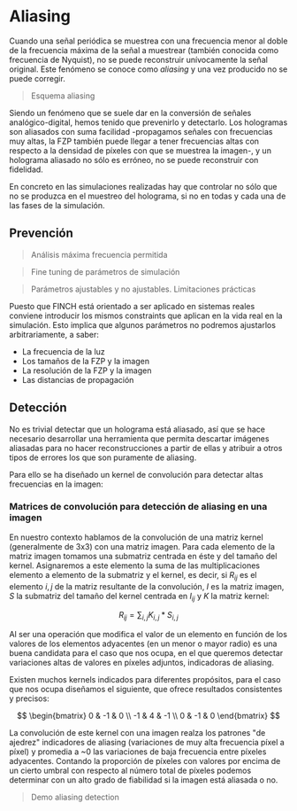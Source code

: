 # Aliasing

Cuando una señal periódica se muestrea con una frecuencia menor al doble de la frecuencia máxima de la señal a muestrear (también conocida como frecuencia de Nyquist), no se puede reconstruir unívocamente la señal original. Este fenómeno se conoce como *aliasing* y una vez producido no se puede corregir. 

>Esquema aliasing

Siendo un fenómeno que se suele dar en la conversión de señales analógico-digital, hemos tenido que prevenirlo y detectarlo. Los hologramas son aliasados con suma facilidad -propagamos señales con frecuencias muy altas, la FZP también puede llegar a tener frecuencias altas con respecto a la densidad de píxeles con que se muestrea la imagen-, y un holograma aliasado no sólo es erróneo, no se puede reconstruir con fidelidad.

En concreto en las simulaciones realizadas hay que controlar no sólo que no se produzca en el muestreo del holograma, si no en todas y cada una de las fases de la simulación.

## Prevención

>Análisis máxima frecuencia permitida

>Fine tuning de parámetros de simulación

>Parámetros ajustables y no ajustables. Limitaciones prácticas

Puesto que FINCH está orientado a ser aplicado en sistemas reales conviene introducir los mismos constraints que aplican en la vida real en la simulación. Esto implica que algunos parámetros no podremos ajustarlos arbitrariamente, a saber:

* La frecuencia de la luz
* Los tamaños de la FZP y la imagen
* La resolución de la FZP y la imagen
* Las distancias de propagación



## Detección

No es trivial detectar que un holograma está aliasado, así que se hace necesario desarrollar una herramienta que permita descartar imágenes aliasadas para no hacer reconstrucciones a partir de ellas y atribuir a otros tipos de errores los que son puramente de aliasing. 

Para ello se ha diseñado un kernel de convolución para detectar altas frecuencias en la imagen:

### Matrices de convolución para detección de aliasing en una imagen

En nuestro contexto hablamos de la convolución de una matriz kernel (generalmente de 3x3) con una matriz imagen. Para cada elemento de la matriz imagen tomamos una submatriz centrada en éste y del tamaño del kernel. Asignaremos a este elemento la suma de las multiplicaciones elemento a elemento de la submatriz y el kernel, es decir, si $R_{ij}$ es el elemento $i,j$ de la matriz resultante de la convolución, $I$ es la matriz imagen, $S$ la submatriz del tamaño del kernel centrada en $I_{ij}$ y $K$ la matriz kernel:

$$R_{ij}=\sum_{i,j} K_{i,j}*S_{i,j}$$

Al ser una operación que modifica el valor de un elemento en función de los valores de los elementos adyacentes (en un menor o mayor radio) es una buena candidata para el caso que nos ocupa, en el que queremos detectar variaciones altas de valores en píxeles adjuntos, indicadoras de aliasing. 

Existen muchos kernels indicados para diferentes propósitos, para el caso que nos ocupa diseñamos el siguiente, que ofrece resultados consistentes y precisos:

$$
\begin{bmatrix}
    0 & -1 & 0 \\
    -1 & 4 & -1 \\
    0 & -1 & 0
\end{bmatrix}
$$

La convolución de este kernel con una imagen realza los patrones "de ajedrez" indicadores de aliasing (variaciones de muy alta frecuencia píxel a píxel) y promedia a ~0 las variaciones de baja frecuencia entre píxeles adyacentes. Contando la proporción de píxeles con valores por encima de un cierto umbral con respecto al número total de píxeles podemos determinar con un alto grado de fiabilidad si la imagen está aliasada o no.

>Demo aliasing detection

